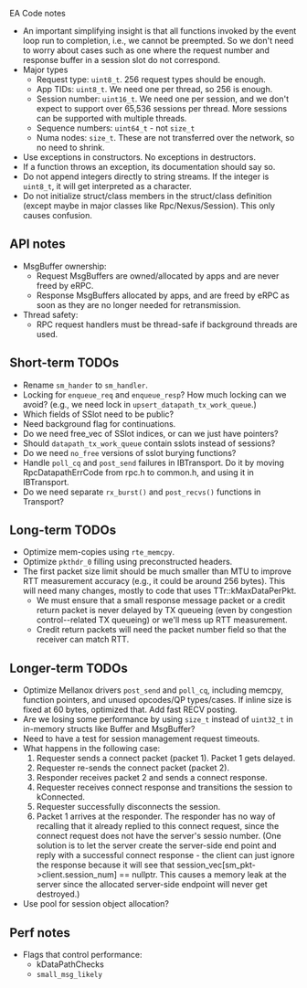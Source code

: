 EA Code notes
 * An important simplifying insight is that all functions invoked by the event
   loop run to completion, i.e., we cannot be preempted. So we don't need to
   worry about cases such as one where the request number and response buffer
   in a session slot do not correspond.
 * Major types
   * Request type: `uint8_t`. 256 request types should be enough.
   * App TIDs: `uint8_t`. We need one per thread, so 256 is enough.
   * Session number: `uint16_t`. We need one per session, and we don't expect
     to support over 65,536 sessions per thread. More sessions can be supported
     with multiple threads.
   * Sequence numbers: `uint64_t` - not `size_t`
   * Numa nodes: `size_t`. These are not transferred over the network, so no
     need to shrink.
 * Use exceptions in constructors. No exceptions in destructors.
 * If a function throws an exception, its documentation should say so.
 * Do not append integers directly to string streams. If the integer is
   `uint8_t`, it will get interpreted as a character.
 * Do not initialize struct/class members in the struct/class definition
   (except maybe in major classes like Rpc/Nexus/Session). This only causes
   confusion.

## API notes
 * MsgBuffer ownership:
   * Request MsgBuffers are owned/allocated by apps and are never freed by eRPC.
   * Response MsgBuffers allocated by apps, and are freed by eRPC as soon as
     they are no longer needed for retransmission.
 * Thread safety:
   * RPC request handlers must be thread-safe if background threads are used.

## Short-term TODOs
 * Rename `sm_hander` to `sm_handler`.
 * Locking for `enqueue_req` and `enqueue_resp`? How much locking can we avoid?
   (e.g., we need lock in `upsert_datapath_tx_work_queue`.)
 * Which fields of SSlot need to be public?
 * Need background flag for continuations.
 * Do we need free_vec of SSlot indices, or can we just have pointers?
 * Should `datapath_tx_work_queue` contain sslots instead of sessions?
 * Do we need `no_free` versions of sslot burying functions?
 * Handle `poll_cq` and `post_send` failures in IBTransport. Do it by moving
   RpcDatapathErrCode from rpc.h to common.h, and using it in IBTransport.
 * Do we need separate `rx_burst()` and `post_recvs()` functions in Transport?

## Long-term TODOs
 * Optimize mem-copies using `rte_memcpy`.
 * Optimize `pkthdr_0` filling using preconstructed headers.
 * The first packet size limit should be much smaller than MTU to improve RTT
   measurement accuracy (e.g., it could be around 256 bytes). This will need
   many changes, mostly to code that uses TTr::kMaxDataPerPkt.
   * We must ensure that a small response message packet or a credit return
     packet is never delayed by TX queueing (even by congestion control--related
     TX queueing) or we'll mess up RTT measurement.
   * Credit return packets will need the packet number field so that the
     receiver can match RTT.

## Longer-term TODOs
 * Optimize Mellanox drivers `post_send` and `poll_cq`, including memcpy,
   function pointers, and unused opcodes/QP types/cases. If inline size is
   fixed at 60 bytes, optimized that. Add fast RECV posting.
 * Are we losing some performance by using `size_t` instead of `uint32_t` in
   in-memory structs like Buffer and MsgBuffer?
 * Need to have a test for session management request timeouts.
 * What happens in the following case:
   1. Requester sends a connect packet (packet 1). Packet 1 gets delayed.
   2. Requester re-sends the connect packet (packet 2).
   3. Responder receives packet 2 and sends a connect response.
   4. Requester receives connect response and transitions the session to
      kConnected.
   5. Requester successfully disconnects the session.
   6. Packet 1 arrives at the responder. The responder has no way of recalling
      that it already replied to this connect request, since the connect request
      does not have the server's sessio number. (One solution is to let the
      server create the server-side end point and reply with a successful connect
      response - the client can just ignore the response because it will see
      that session_vec[sm_pkt->client.session_num] == nullptr. This causes a
      memory leak at the server since the allocated server-side endpoint will
      never get destroyed.)
 * Use pool for session object allocation?

## Perf notes
 * Flags that control performance:
   * kDataPathChecks
   * `small_msg_likely`
